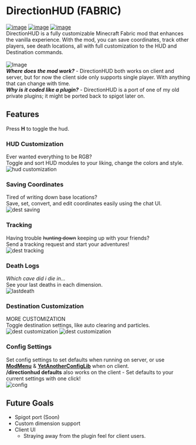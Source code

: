 # DirectionHUD (FABRIC)
[<img src="https://img.shields.io/github/v/release/oth3r/DirectionHUD-F?color=blueviolet&logo=github" alt="image">](https://github.com/Oth3r/DirectionHUD-F/releases) [<img src="https://img.shields.io/modrinth/dt/directionhud?label=Modrinth&logo=modrinth" alt="image">](https://modrinth.com/mod/directionhud) [<img src="https://cf.way2muchnoise.eu/843483.svg" alt="image">](https://www.curseforge.com/minecraft/mc-mods/directionhud-fabric)
<br>
DirectionHUD is a fully customizable Minecraft Fabric mod 
that enhances the vanilla experience. 
With the mod, you can save coordinates, track other players, see death locations, all with full customization to the HUD and Destination commands.
<br><br>
<img src="https://cdn.discordapp.com/attachments/801291003494400021/1089247576450142338/ezgif.com-resize.gif" alt="Image">
<br>
***Where does the mod work?*** - DirectionHUD both works on client and server, but for now the client side only supports single player. With anything that can change with time.
<br>
***Why is it coded like a plugin?*** - DirectionHUD is a port of one of my old private plugins; it might be ported back to spigot later on. <br>

## Features
Press **H** to toggle the hud.
### HUD Customization
Ever wanted everything to be RGB?<br>
Toggle and sort HUD modules to your liking, change the colors and style. <br>
<img src="https://cdn.discordapp.com/attachments/801291003494400021/1093303656411054171/customization_hud.gif" alt="hud customization">

### Saving Coordinates
Tired of writing down base locations?<br>
Save, set, convert, and edit coordinates easily using the chat UI. <br>
<img src="https://cdn.discordapp.com/attachments/801291003494400021/1093304276522111006/dest_saving.gif" alt="dest saving">

### Tracking
Having trouble ~~hunting down~~ keeping up with your friends?<br>
Send a tracking request and start your adventures! <br>
<img src="https://cdn.discordapp.com/attachments/801291003494400021/1089253521985122497/tracking.gif" alt="dest tracking">

### Death Logs
*Which cave did i die in...*<br>
See your last deaths in each dimension.
<br>
<img src="https://media.giphy.com/media/v1.Y2lkPTc5MGI3NjExNWYwMDI3MmU4YjNmNjVlNzc3N2QzYTg2ZGMxNWNjM2Q3NzhmODZmYiZjdD1n/dZRxf1oDGW6SFsmyCZ/giphy.gif" alt="lastdeath">

### Destination Customization
MORE CUSTOMIZATION<br>
Toggle destination settings, like auto clearing and particles. <br>
<img src="https://cdn.discordapp.com/attachments/801291003494400021/1093305077147631726/adaptive_dest.gif" alt="dest customization">
<img src="https://media.giphy.com/media/v1.Y2lkPTc5MGI3NjExMmNhYmMzYmM1ODBiYzIzNTI0YmQ2NjE0NmZiNTc4OGU1NGExOThmYiZjdD1n/njJ0RiLccOMZ0c3yH5/giphy.gif" alt="dest customization">

### Config Settings
Set config settings to set defaults when running on server, 
or use **[ModMenu](https://modrinth.com/mod/modmenu)** & **[YetAnotherConfigLib](https://modrinth.com/mod/yacl)** when on client. <br>
**/directionhud defaults** also works on the client - Set defaults to your current settings with one click! <br>
<img src="https://cdn.discordapp.com/attachments/801291003494400021/1093264700965392444/2023-04-05_14.54.001.png" alt="config">

## Future Goals

* Spigot port (Soon)
* Custom dimension support
* Client UI
  * Straying away from the plugin feel for client users.
